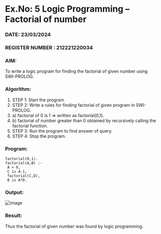 # Ex.No: 5   Logic Programming – Factorial of number   
### DATE: 23/03/2024                                                                           
### REGISTER NUMBER : 212221220034
### AIM: 
To  write  a logic program for finding the factorial of given number using SWI-PROLOG. 
### Algorithm:
1. STEP 1: Start the program
2. STEP 2:  Write a rules for finding factorial of given program in SWI-PROLOG.
3.   a)	factorial of 0 is 1 => written as factorial(0,1).
4.   b)	factorial of number greater than 0 obtained by recursively calling the factorial    function.
5. STEP 3: Run the program  to find answer of  query.
6. STEP 4: Stop the program.

### Program:
```
factorial(0,1).
factorial(A,B) :-
 A > 0,
 C is A-1,
 factorial(C,D),
 B is A*D.
```
### Output:
![image](https://github.com/Naadira/AI_Lab_2023-24/assets/128135126/099518c1-d2ee-4a4c-bb0d-dc96e5f8dbc4)
### Result:
Thus the factorial of given number was found by logic programming. 
